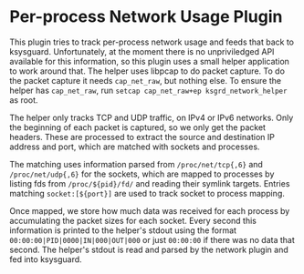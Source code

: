 Per-process Network Usage Plugin
================================

This plugin tries to track per-process network usage and feeds that back to
ksysguard. Unfortunately, at the moment there is no unpriviledged API available
for this information, so this plugin uses a small helper application to work
around that. The helper uses libpcap to do packet capture. To do the packet
capture it needs `cap_net_raw`, but nothing else. To ensure the helper has
`cap_net_raw`, run `setcap cap_net_raw+ep ksgrd_network_helper` as root.

The helper only tracks TCP and UDP traffic, on IPv4 or IPv6 networks. Only the
beginning of each packet is captured, so we only get the packet headers. These
are processed to extract the source and destination IP address and port, which
are matched with sockets and processes.

The matching uses information parsed from `/proc/net/tcp{,6}` and
`/proc/net/udp{,6}` for the sockets, which are mapped to processes by listing
fds from `/proc/${pid}/fd/` and reading their symlink targets. Entries matching
`socket:[${port}]` are used to track socket to process mapping.

Once mapped, we store how much data was received for each process by
accumulating the packet sizes for each socket. Every second this information is
printed to the helper's stdout using the format
`00:00:00|PID|0000|IN|000|OUT|000` or just `00:00:00` if there was no data that
second. The helper's stdout is read and parsed by the network plugin and fed
into ksysguard.
